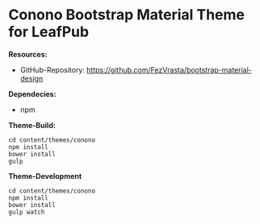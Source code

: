 # Conono Bootstrap Material Theme for LeafPub

**Resources:**

* GitHub-Repository: https://github.com/FezVrasta/bootstrap-material-design

**Dependecies:**

* npm

**Theme-Build:**
```
cd content/themes/conono
npm install
bower install
gulp
```

**Theme-Development**
```
cd content/themes/conono
npm install
bower install
gulp watch
```
